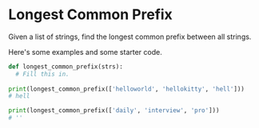 # Longest Common Prefix

Given a list of strings, find the longest common prefix between all strings.

Here's some examples and some starter code.

``` python
def longest_common_prefix(strs):
  # Fill this in.
  
print(longest_common_prefix(['helloworld', 'hellokitty', 'hell']))
# hell

print(longest_common_prefix(['daily', 'interview', 'pro']))
# ''
```
